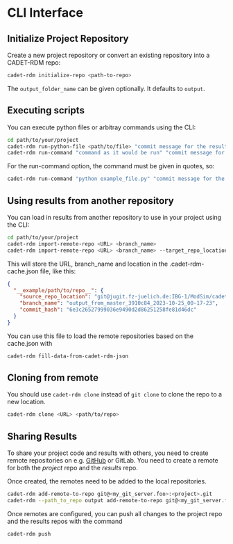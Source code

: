 
# CLI Interface

## Initialize Project Repository

Create a new project repository or convert an existing repository into a CADET-RDM repo:

```bash
cadet-rdm initialize-repo <path-to-repo>
```


The `output_folder_name` can be given optionally. It defaults to `output`.


## Executing scripts

You can execute python files or arbitray commands using the CLI:

```bash
cd path/to/your/project
cadet-rdm run-python-file <path/to/file> "commit message for the results"
cadet-rdm run-command "command as it would be run" "commit message for the results"
```

For the run-command option, the command must be given in quotes, so:

```bash
cadet-rdm run-command "python example_file.py" "commit message for the results"
```


## Using results from another repository

You can load in results from another repository to use in your project using the CLI:

```bash
cd path/to/your/project
cadet-rdm import-remote-repo <URL> <branch_name>
cadet-rdm import-remote-repo <URL> <branch_name> --target_repo_location <path/to/where/you/want/it>
```

This will store the URL, branch_name and location in the .cadet-rdm-cache.json file, like this:

```json
{
  "__example/path/to/repo__": {
    "source_repo_location": "git@jugit.fz-juelich.de:IBG-1/ModSim/cadet/agile_cadet_rdm_presentation_output.git",
    "branch_name": "output_from_master_3910c84_2023-10-25_00-17-23",
    "commit_hash": "6e3c26527999036e9490d2d86251258fe81d46dc"
  }
}
```

You can use this file to load the remote repositories based on the cache.json with

```bash
cadet-rdm fill-data-from-cadet-rdm-json
```

## Cloning from remote

You should use `cadet-rdm clone` instead of `git clone` to clone the repo to a new location.

```bash
cadet-rdm clone <URL> <path/to/repo>
```


## Sharing Results

To share your project code and results with others, you need to create remote repositories on e.g.
[GitHub](https://github.com/) or GitLab. You need to create a remote for both the _project_ repo and the
_results_ repo.

Once created, the remotes need to be added to the local repositories.

```bash
cadet-rdm add-remote-to-repo git@<my_git_server.foo>:<project>.git
cadet-rdm --path_to_repo output add-remote-to-repo git@<my_git_server.foo>:<project>_output.git
```

Once remotes are configured, you can push all changes to the project repo and the results repos with the
command

```bash
cadet-rdm push
```

